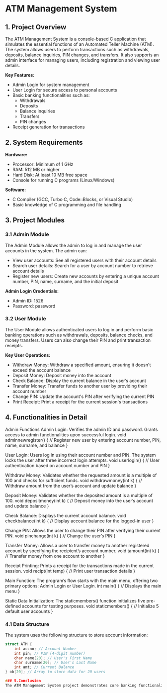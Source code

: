 # ATM Management System

## 1. Project Overview
The ATM Management System is a console-based C application that simulates the essential functions of an Automated Teller Machine (ATM). The system allows users to perform transactions such as withdrawals, deposits, balance inquiries, PIN changes, and transfers. It also supports an admin interface for managing users, including registration and viewing user details.

**Key Features:**
- Admin Login for system management
- User Login for secure access to personal accounts
- Basic banking functionalities such as:
    - Withdrawals
    - Deposits
    - Balance inquiries
    - Transfers
    - PIN changes
- Receipt generation for transactions

## 2. System Requirements
**Hardware:**
- Processor: Minimum of 1 GHz
- RAM: 512 MB or higher
- Hard Disk: At least 10 MB free space
- Console for running C programs (Linux/Windows)

**Software:**
- C Compiler (GCC, Turbo C, Code::Blocks, or Visual Studio)
- Basic knowledge of C programming and file handling

## 3. Project Modules

### 3.1 Admin Module
The Admin Module allows the admin to log in and manage the user accounts in the system. The admin can:
- View user accounts: See all registered users with their account details
- Search user details: Search for a user by account number to retrieve account details
- Register new users: Create new accounts by entering a unique account number, PIN, name, surname, and the initial deposit

**Admin Login Credentials:**
- Admin ID: 1526
- Password: password

### 3.2 User Module
The User Module allows authenticated users to log in and perform basic banking operations such as withdrawals, deposits, balance checks, and money transfers. Users can also change their PIN and print transaction receipts.

**Key User Operations:**
- Withdraw Money: Withdraw a specified amount, ensuring it doesn't exceed the account balance
- Deposit Money: Deposit money into the account
- Check Balance: Display the current balance in the user’s account
- Transfer Money: Transfer funds to another user by providing their account number
- Change PIN: Update the account's PIN after verifying the current PIN
- Print Receipt: Print a receipt for the current session's transactions

## 4. Functionalities in Detail
Admin Functions
Admin Login: Verifies the admin ID and password. Grants access to admin functionalities upon successful login.
void adminnewregister() {
    // Register new user by entering account number, PIN, name, surname, and balance
}

User Login: Users log in using their account number and PIN. The system locks the user after three incorrect login attempts.
void userlogin() {
    // User authentication based on account number and PIN
}

Withdraw Money: Validates whether the requested amount is a multiple of 100 and checks for sufficient funds.
void withdrawmoney(int k) {
    // Withdraw amount from the user’s account and update balance
}

Deposit Money: Validates whether the deposited amount is a multiple of 100.
void depositmoney(int k) {
    // Deposit money into the user’s account and update balance
}

Check Balance: Displays the current account balance.
void checkbalance(int k) {
    // Display account balance for the logged-in user
}

Change PIN: Allows the user to change their PIN after verifying their current PIN.
void pinchange(int k) {
    // Change the user’s PIN
}

Transfer Money: Allows a user to transfer money to another registered account by specifying the recipient’s account number.
void tamount(int k) {
    // Transfer money from one account to another
}

Receipt Printing: Prints a receipt for the transactions made in the current session.
void recipt(int temp) {
    // Print user transaction details
}

Main Function: The program’s flow starts with the main menu, offering two primary options: Admin Login or User Login.
int main() {
    // Displays the main menu
}

Static Data Initialization: The staticmembers() function initializes five pre-defined accounts for testing purposes.
void staticmembers() {
    // Initialize 5 default user accounts
}

### 4.1 Data Structure
The system uses the following structure to store account information:

```c
struct ATM {
    int accno; // Account Number
    int pin; // PIN (4-digit number)
    char name[20]; // User's First Name
    char surname[20]; // User's Last Name
    int amt; // Current Balance
} ob[20]; // Array to store data for 20 users

### 5.Conclusion
The ATM Management System project demonstrates core banking functionalities in C. It covers secure user and admin logins, basic transaction operations, and user management. While there are limitations like fixed user storage and plain-text PIN storage, the project provides a solid foundation for an ATM system simulation and can be further expanded with security and scalability features.
